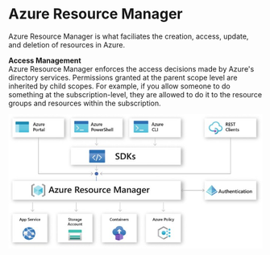 # Azure Resource Manager
Azure Resource Manager is what faciliates the creation, access, update, and deletion of resources in Azure. 

**Access Management**  
Azure Resource Manager enforces the access decisions made by Azure's directory services. Permissions granted at the parent scope level are inherited by child scopes. For example, if you allow someone to do something at the subscription-level, they are allowed to do it to the resource groups and resources within the subscription. 

![resource-manager.jpg](/azure/architecture/management-infrastructure/resource-manager/resource-manager.jpg)